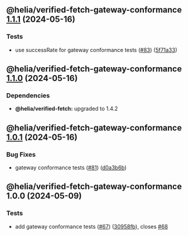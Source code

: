 ## @helia/verified-fetch-gateway-conformance [1.1.1](https://github.com/ipfs/helia-verified-fetch/compare/@helia/verified-fetch-gateway-conformance-1.1.0...@helia/verified-fetch-gateway-conformance-1.1.1) (2024-05-16)


### Tests

* use successRate for gateway conformance tests ([#83](https://github.com/ipfs/helia-verified-fetch/issues/83)) ([5f71a33](https://github.com/ipfs/helia-verified-fetch/commit/5f71a334cdaa30bca559796fe54e37629cde0e4f))

## @helia/verified-fetch-gateway-conformance [1.1.0](https://github.com/ipfs/helia-verified-fetch/compare/@helia/verified-fetch-gateway-conformance-1.0.1...@helia/verified-fetch-gateway-conformance-1.1.0) (2024-05-16)



### Dependencies

* **@helia/verified-fetch:** upgraded to 1.4.2

## @helia/verified-fetch-gateway-conformance [1.0.1](https://github.com/ipfs/helia-verified-fetch/compare/@helia/verified-fetch-gateway-conformance-1.0.0...@helia/verified-fetch-gateway-conformance-1.0.1) (2024-05-16)


### Bug Fixes

* gateway conformance tests ([#81](https://github.com/ipfs/helia-verified-fetch/issues/81)) ([d0a3b6b](https://github.com/ipfs/helia-verified-fetch/commit/d0a3b6b5c6a7955fe18a0feadff9fda9a46dee71))

## @helia/verified-fetch-gateway-conformance 1.0.0 (2024-05-09)


### Tests

* add gateway conformance tests ([#67](https://github.com/ipfs/helia-verified-fetch/issues/67)) ([30958fb](https://github.com/ipfs/helia-verified-fetch/commit/30958fbe86f0b852aba6dffc4cac93087cbcc2e3)), closes [#68](https://github.com/ipfs/helia-verified-fetch/issues/68)
